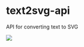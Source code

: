 # text2svg-api
API for converting text to SVG

<img src='https://morning-meadow-28244.herokuapp.com/?url=hello%20world' />

